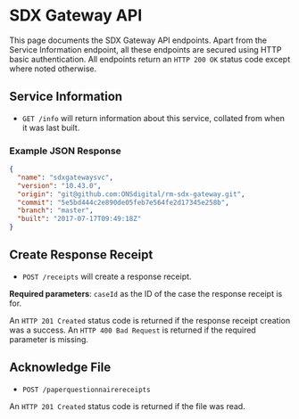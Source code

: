 # SDX Gateway API
This page documents the SDX Gateway API endpoints. Apart from the Service Information endpoint, all these endpoints are secured using HTTP basic authentication. All endpoints return an `HTTP 200 OK` status code except where noted otherwise.

## Service Information
* `GET /info` will return information about this service, collated from when it was last built.

### Example JSON Response
```json
{
  "name": "sdxgatewaysvc",
  "version": "10.43.0",
  "origin": "git@github.com:ONSdigital/rm-sdx-gateway.git",
  "commit": "5e5bd444c2e890de05feb7e564fe2d17345e258b",
  "branch": "master",
  "built": "2017-07-17T09:49:18Z"
}
```

## Create Response Receipt
* `POST /receipts` will create a response receipt.

**Required parameters**: `caseId` as the ID of the case the response receipt is for.

An `HTTP 201 Created` status code is returned if the response receipt creation was a success. An `HTTP 400 Bad Request` is returned if the required parameter is missing.

## Acknowledge File
* `POST /paperquestionnairereceipts`

An `HTTP 201 Created` status code is returned if the file was read.
